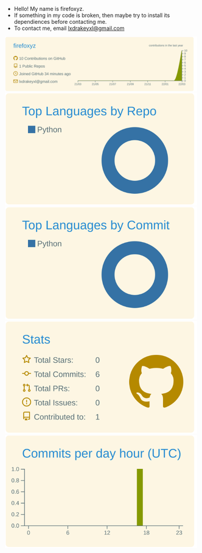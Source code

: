 - Hello! My name is firefoxyz.
- If something in my code is broken, then maybe try to install its dependiences before contacting me.
- To contact me, email lxdrakeyxl@gmail.com


[![](https://raw.githubusercontent.com/firefoxyz/firefoxyz/master/profile-summary-card-output/solarized/0-profile-details.svg)](https://github.com/vn7n24fzkq/github-profile-summary-cards)
[![](https://raw.githubusercontent.com/firefoxyz/firefoxyz/master/profile-summary-card-output/solarized/1-repos-per-language.svg)](https://github.com/vn7n24fzkq/github-profile-summary-cards) [![](https://raw.githubusercontent.com/firefoxyz/firefoxyz/master/profile-summary-card-output/solarized/2-most-commit-language.svg)](https://github.com/vn7n24fzkq/github-profile-summary-cards)
[![](https://raw.githubusercontent.com/firefoxyz/firefoxyz/master/profile-summary-card-output/solarized/3-stats.svg)](https://github.com/vn7n24fzkq/github-profile-summary-cards) [![](https://raw.githubusercontent.com/firefoxyz/firefoxyz/master/profile-summary-card-output/solarized/4-productive-time.svg)](https://github.com/vn7n24fzkq/github-profile-summary-cards)
